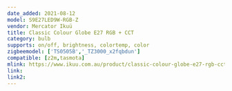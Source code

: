 ```yaml
---
date_added: 2021-08-12
model: S9E27LED9W-RGB-Z
vendor: Mercator Ikuü
title: Classic Colour Globe E27 RGB + CCT
category: bulb
supports: on/off, brightness, colortemp, color
zigbeemodel: ['TS0505B','_TZ3000_x2fqbdun']
compatible: [z2m,tasmota]
mlink: https://www.ikuu.com.au/product/classic-colour-globe-e27-rgb-cct-2/ 
link: 
link2: 
---
```

